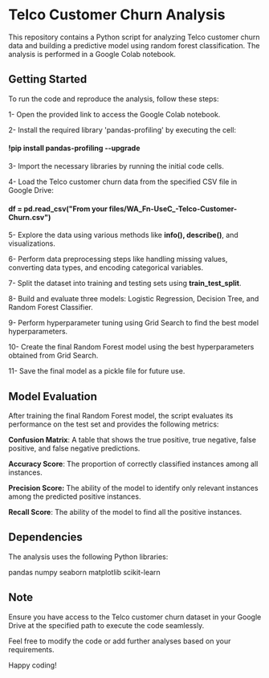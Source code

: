 
# Telco Customer Churn Analysis
This repository contains a Python script for analyzing Telco customer churn data and building a predictive model using random forest classification. The analysis is performed in a Google Colab notebook.

## Getting Started

To run the code and reproduce the analysis, follow these steps:

1- Open the provided link to access the Google Colab notebook.

2- Install the required library 'pandas-profiling' by executing the cell:

#### !pip install pandas-profiling --upgrade

3- Import the necessary libraries by running the initial code cells.

4- Load the Telco customer churn data from the specified CSV file in Google Drive:

#### df = pd.read_csv("From your files/WA_Fn-UseC_-Telco-Customer-Churn.csv")

5- Explore the data using various methods like **info(), describe()**, and visualizations.

6- Perform data preprocessing steps like handling missing values, converting data types, and encoding categorical variables.

7- Split the dataset into training and testing sets using **train_test_split**.

8- Build and evaluate three models: Logistic Regression, Decision Tree, and Random Forest Classifier.

9- Perform hyperparameter tuning using Grid Search to find the best model hyperparameters.

10- Create the final Random Forest model using the best hyperparameters obtained from Grid Search.

11- Save the final model as a pickle file for future use.

## Model Evaluation
After training the final Random Forest model, the script evaluates its performance on the test set and provides the following metrics:

**Confusion Matrix**: A table that shows the true positive, true negative, false positive, and false negative predictions.

**Accuracy Score**: The proportion of correctly classified instances among all instances.

**Precision Score:** The ability of the model to identify only relevant instances among the predicted positive instances.

**Recall Score**: The ability of the model to find all the positive instances.

## Dependencies
The analysis uses the following Python libraries:

pandas
numpy
seaborn
matplotlib
scikit-learn

## Note

Ensure you have access to the Telco customer churn dataset in your Google Drive at the specified path to execute the code seamlessly.

Feel free to modify the code or add further analyses based on your requirements.

Happy coding!

